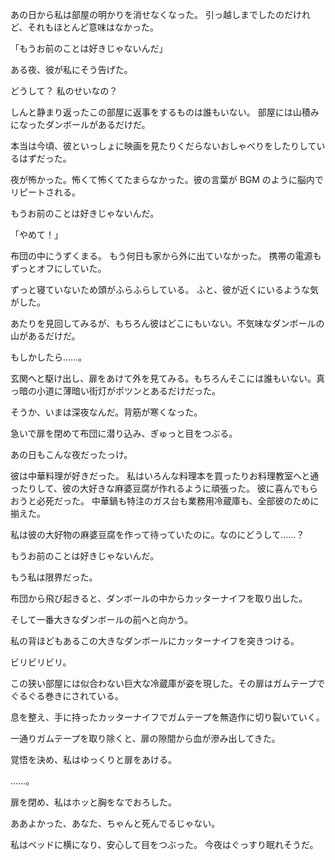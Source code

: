 
<!-- 暗くて寒い場所 -->
 
あの日から私は部屋の明かりを消せなくなった。
引っ越しまでしたのだけれど、それもほとんど意味はなかった。
 
「もうお前のことは好きじゃないんだ」
 
ある夜、彼が私にそう告げた。
 
どうして？ 私のせいなの？
 
しんと静まり返ったこの部屋に返事をするものは誰もいない。
部屋には山積みになったダンボールがあるだけだ。
 
本当は今頃、彼といっしょに映画を見たりくだらないおしゃべりをしたりしているはずだった。
 
夜が怖かった。怖くて怖くてたまらなかった。彼の言葉が BGM のように脳内でリピートされる。
 
もうお前のことは好きじゃないんだ。
 
「やめて！」
 
布団の中にうずくまる。
もう何日も家から外に出ていなかった。
携帯の電源もずっとオフにしていた。
 
ずっと寝ていないため頭がふらふらしている。
ふと、彼が近くにいるような気がした。
 
あたりを見回してみるが、もちろん彼はどこにもいない。不気味なダンボールの山があるだけだ。
 
もしかしたら……。
 
玄関へと駆け出し、扉をあけて外を見てみる。もちろんそこには誰もいない。真っ暗の小道に薄暗い街灯がポツンとあるだけだった。
 
そうか、いまは深夜なんだ。背筋が寒くなった。
 
急いで扉を閉めて布団に潜り込み、ぎゅっと目をつぶる。
 
あの日もこんな夜だったっけ。
 
彼は中華料理が好きだった。
私はいろんな料理本を買ったりお料理教室へと通ったりして、彼の大好きな麻婆豆腐が作れるように頑張った。
彼に喜んでもらおうと必死だった。
中華鍋も特注のガス台も業務用冷蔵庫も、全部彼のために揃えた。
 
私は彼の大好物の麻婆豆腐を作って待っていたのに。なのにどうして……？
 
もうお前のことは好きじゃないんだ。
 
もう私は限界だった。
 
布団から飛び起きると、ダンボールの中からカッターナイフを取り出した。
 
そして一番大きなダンボールの前へと向かう。
 
私の背ほどもあるこの大きなダンボールにカッターナイフを突きつける。
 
ビリビリビリ。
 
この狭い部屋には似合わない巨大な冷蔵庫が姿を現した。その扉はガムテープでぐるぐる巻きにされている。
 
息を整え、手に持ったカッターナイフでガムテープを無造作に切り裂いていく。
 
一通りガムテープを取り除くと、扉の隙間から血が滲み出してきた。
 
覚悟を決め、私はゆっくりと扉をあける。
 
……。
 
扉を閉め、私はホッと胸をなでおろした。
 
ああよかった、あなた、ちゃんと死んでるじゃない。
 
私はベッドに横になり、安心して目をつぶった。
今夜はぐっすり眠れそうだ。
